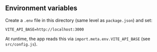 ## Environment variables

Create a `.env` file in this directory (same level as `package.json`) and set:

```
VITE_API_BASE=http://localhost:3000
```

At runtime, the app reads this via `import.meta.env.VITE_API_BASE` (see `src/config.js`).


